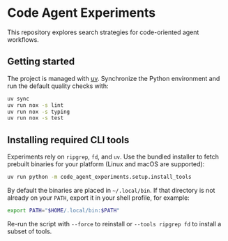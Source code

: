# Code Agent Experiments

This repository explores search strategies for code-oriented agent workflows.

## Getting started

The project is managed with [uv](https://github.com/astral-sh/uv).
Synchronize the Python environment and run the default quality checks with:

```bash
uv sync
uv run nox -s lint
uv run nox -s typing
uv run nox -s test
```

## Installing required CLI tools

Experiments rely on `ripgrep`, `fd`, and `uv`. Use the bundled installer to fetch
prebuilt binaries for your platform (Linux and macOS are supported):

```bash
uv run python -m code_agent_experiments.setup.install_tools
```

By default the binaries are placed in `~/.local/bin`. If that directory is not
already on your `PATH`, export it in your shell profile, for example:

```bash
export PATH="$HOME/.local/bin:$PATH"
```

Re-run the script with `--force` to reinstall or `--tools ripgrep fd` to install
a subset of tools.
